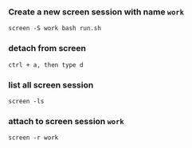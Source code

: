 ### Create a new screen session with name `work`

    screen -S work bash run.sh

### detach from screen

    ctrl + a, then type d
  
### list all screen session

    screen -ls
  
### attach to screen session `work`

    screen -r work

